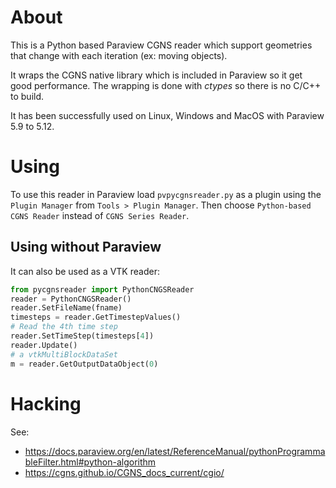 # About

This is a Python based Paraview CGNS reader which support geometries that
change with each iteration (ex: moving objects).

It wraps the CGNS native library which is included in Paraview so it get good
performance. The wrapping is done with *ctypes* so there is no C/C++ to build.

It has been successfully used on Linux, Windows and MacOS with Paraview 5.9 to
5.12.

# Using

To use this reader in Paraview load `pvpycgnsreader.py` as a plugin using the
`Plugin Manager` from `Tools > Plugin Manager`. Then choose `Python-based CGNS
Reader` instead of `CGNS Series Reader`.

## Using without Paraview

It can also be used as a VTK reader:

```python
from pycgnsreader import PythonCNGSReader
reader = PythonCNGSReader()
reader.SetFileName(fname)
timesteps = reader.GetTimestepValues()
# Read the 4th time step
reader.SetTimeStep(timesteps[4])
reader.Update()
# a vtkMultiBlockDataSet
m = reader.GetOutputDataObject(0)
```

# Hacking

See:
* <https://docs.paraview.org/en/latest/ReferenceManual/pythonProgrammableFilter.html#python-algorithm>
* <https://cgns.github.io/CGNS_docs_current/cgio/>
